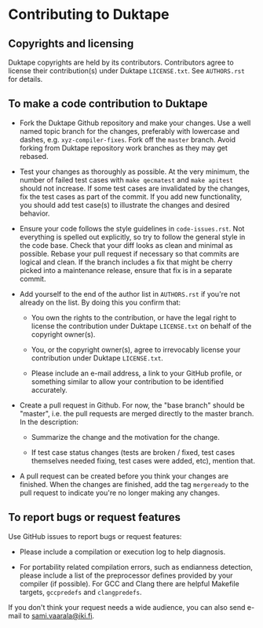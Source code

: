 Contributing to Duktape
=======================

Copyrights and licensing
------------------------

Duktape copyrights are held by its contributors.  Contributors agree to
license their contribution(s) under Duktape `LICENSE.txt`.  See `AUTHORS.rst`
for details.

To make a code contribution to Duktape
--------------------------------------

* Fork the Duktape Github repository and make your changes.  Use a well named
  topic branch for the changes, preferably with lowercase and dashes, e.g.
  `xyz-compiler-fixes`.  Fork off the `master` branch.  Avoid forking from
  Duktape repository work branches as they may get rebased.

* Test your changes as thoroughly as possible.  At the very minimum, the number
  of failed test cases with `make qecmatest` and `make apitest` should not
  increase.  If some test cases are invalidated by the changes, fix the test
  cases as part of the commit.  If you add new functionality, you should add
  test case(s) to illustrate the changes and desired behavior.

* Ensure your code follows the style guidelines in `code-issues.rst`.
  Not everything is spelled out explicitly, so try to follow the general
  style in the code base.  Check that your diff looks as clean and minimal
  as possible.  Rebase your pull request if necessary so that commits are
  logical and clean.  If the branch includes a fix that might be cherry
  picked into a maintenance release, ensure that fix is in a separate commit.

* Add yourself to the end of the author list in `AUTHORS.rst` if you're
  not already on the list.  By doing this you confirm that:

  - You own the rights to the contribution, or have the legal right to
    license the contribution under Duktape `LICENSE.txt` on behalf of
    the copyright owner(s).

  - You, or the copyright owner(s), agree to irrevocably license your
    contribution under Duktape `LICENSE.txt`.

  - Please include an e-mail address, a link to your GitHub profile, or
    something similar to allow your contribution to be identified accurately.

* Create a pull request in Github.  For now, the "base branch" should be
  "master", i.e. the pull requests are merged directly to the master branch.
  In the description:

  - Summarize the change and the motivation for the change.

  - If test case status changes (tests are broken / fixed, test cases
    themselves needed fixing, test cases were added, etc), mention that.

* A pull request can be created before you think your changes are finished.
  When the changes are finished, add the tag `mergeready` to the pull
  request to indicate you're no longer making any changes.

To report bugs or request features
----------------------------------

Use GitHub issues to report bugs or request features:

* Please include a compilation or execution log to help diagnosis.

* For portability related compilation errors, such as endianness detection,
  please include a list of the preprocessor defines provided by your compiler
  (if possible).  For GCC and Clang there are helpful Makefile targets,
  `gccpredefs` and `clangpredefs`.

If you don't think your request needs a wide audience, you can also
send e-mail to <sami.vaarala@iki.fi>.
